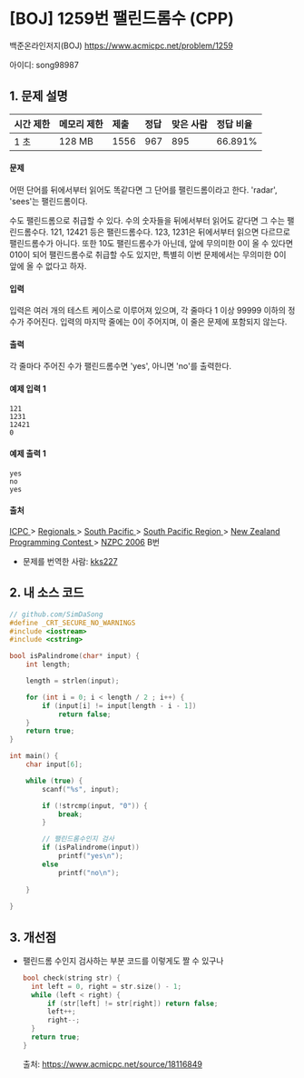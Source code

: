# [BOJ] 1259번 팰린드롬수 (CPP)

백준온라인저지(BOJ) https://www.acmicpc.net/problem/1259

아이디: song98987



## 1. 문제 설명

| 시간 제한 | 메모리 제한 | 제출 | 정답 | 맞은 사람 | 정답 비율 |
| :-------- | :---------- | :--- | :--- | :-------- | :-------- |
| 1 초      | 128 MB      | 1556 | 967  | 895       | 66.891%   |

#### 문제

어떤 단어를 뒤에서부터 읽어도 똑같다면 그 단어를 팰린드롬이라고 한다. 'radar', 'sees'는 팰린드롬이다.

수도 팰린드롬으로 취급할 수 있다. 수의 숫자들을 뒤에서부터 읽어도 같다면 그 수는 팰린드롬수다. 121, 12421 등은 팰린드롬수다. 123, 1231은 뒤에서부터 읽으면 다르므로 팰린드롬수가 아니다. 또한 10도 팰린드롬수가 아닌데, 앞에 무의미한 0이 올 수 있다면 010이 되어 팰린드롬수로 취급할 수도 있지만, 특별히 이번 문제에서는 무의미한 0이 앞에 올 수 없다고 하자.

#### 입력

입력은 여러 개의 테스트 케이스로 이루어져 있으며, 각 줄마다 1 이상 99999 이하의 정수가 주어진다. 입력의 마지막 줄에는 0이 주어지며, 이 줄은 문제에 포함되지 않는다.

#### 출력

각 줄마다 주어진 수가 팰린드롬수면 'yes', 아니면 'no'를 출력한다.



#### 예제 입력 1 

```
121
1231
12421
0
```

#### 예제 출력 1 

```
yes
no
yes
```



#### 출처

[ICPC ](https://www.acmicpc.net/category/1)> [Regionals ](https://www.acmicpc.net/category/7)> [South Pacific ](https://www.acmicpc.net/category/92)> [South Pacific Region ](https://www.acmicpc.net/category/104)> [New Zealand Programming Contest ](https://www.acmicpc.net/category/93)> [NZPC 2006](https://www.acmicpc.net/category/detail/1142) B번

- 문제를 번역한 사람: [kks227](https://www.acmicpc.net/user/kks227)



## 2. 내 소스 코드

```c++
// github.com/SimDaSong
#define _CRT_SECURE_NO_WARNINGS
#include <iostream>
#include <cstring>

bool isPalindrome(char* input) {
	int length;

	length = strlen(input);

	for (int i = 0; i < length / 2 ; i++) {
		if (input[i] != input[length - i - 1])
			return false;
	}
	return true;
}

int main() {
	char input[6];

	while (true) {
		scanf("%s", input);

		if (!strcmp(input, "0")) {
			break;
		}

		// 팰린드롬수인지 검사
		if (isPalindrome(input))
			printf("yes\n");
		else
			printf("no\n");
		
	}
	
}
```



## 3. 개선점

- 팰린드롬 수인지 검사하는 부분 코드를 이렇게도 짤 수 있구나

  ```C++
  bool check(string str) {
  	int left = 0, right = str.size() - 1;
  	while (left < right) {
  		if (str[left] != str[right]) return false;
  		left++;
  		right--;
  	}
  	return true;
  }
  ```

  출처: https://www.acmicpc.net/source/18116849
